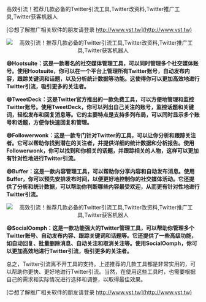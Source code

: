高效引流！推荐几款必备的Twitter引流工具,Twitter改资料,Twitter推广工具,Twitter获客机器人

[😍想了解推广相关软件的朋友请登录 http://www.vst.tw](http://www.vst.tw)

 <center><img src="https://vst.tw/MP4/tuiguang/png/3.png" alt="高效引流！推荐几款必备的Twitter引流工具,Twitter改资料,Twitter推广工具,Twitter获客机器人"></center>

**😄Hootsuite：这是一款著名的社交媒体管理工具，可以同时管理多个社交媒体账号。使用Hootsuite，你可以在一个平台上管理所有Twitter账号，自动发布内容，跟踪关键词和话题，以及分析统计数据等功能。这使得你可以更加高效地进行Twitter引流，吸引更多的关注者。**

**😄TweetDeck：这是Twitter官方推出的一款免费工具，可以方便地管理和监控Twitter账号。使用TweetDeck，你可以列出自己关注的账号，监控话题和关键词，轻松发布和回复消息等。它的主要特点是支持多列布局，可以同时显示多个账号和话题，方便你快速回复和管理。**

**😄Followerwonk：这是一款专门针对Twitter的工具，可以让你分析和跟踪关注者。它可以帮助你找到潜在的关注者，并提供详细的统计数据和分析报告。使用Followerwonk，你可以找到和你相关的话题，并跟踪相关的人物，这样可以更加有针对性地进行Twitter引流。**

**😄Buffer：这是一款内容管理工具，可以帮助你分享内容和自动发布消息。使用Buffer，你可以预先安排发布时间，以便更好地控制你的社交媒体活动。它还提供了分析和统计数据，可以帮助你判断哪些内容最受欢迎，从而更有针对性地进行Twitter引流。**

 <center><img src="https://vst.tw/MP4/tuiguang/png/8.png" alt="高效引流！推荐几款必备的Twitter引流工具,Twitter改资料,Twitter推广工具,Twitter获客机器人"></center>

**😄SocialOomph：这是一款功能强大的Twitter管理工具，可以帮助你管理多个Twitter账号、自动发布内容、跟踪关键词和话题等。它还提供了一些高级功能，如自动回复、批量删除消息、自动关注和取消关注等。使用SocialOomph，你可以更加高效地进行Twitter引流，吸引更多的关注者。**

总之，Twitter引流离不开工具的支持。上述推荐的几款工具都是非常实用的，可以帮助你更快、更好地进行Twitter引流。当然，在使用这些工具时，也需要根据自己的需求和实际情况进行选择和调整，以取得最佳效果。

[😍想了解推广相关软件的朋友请登录 http://www.vst.tw](http://www.vst.tw)



